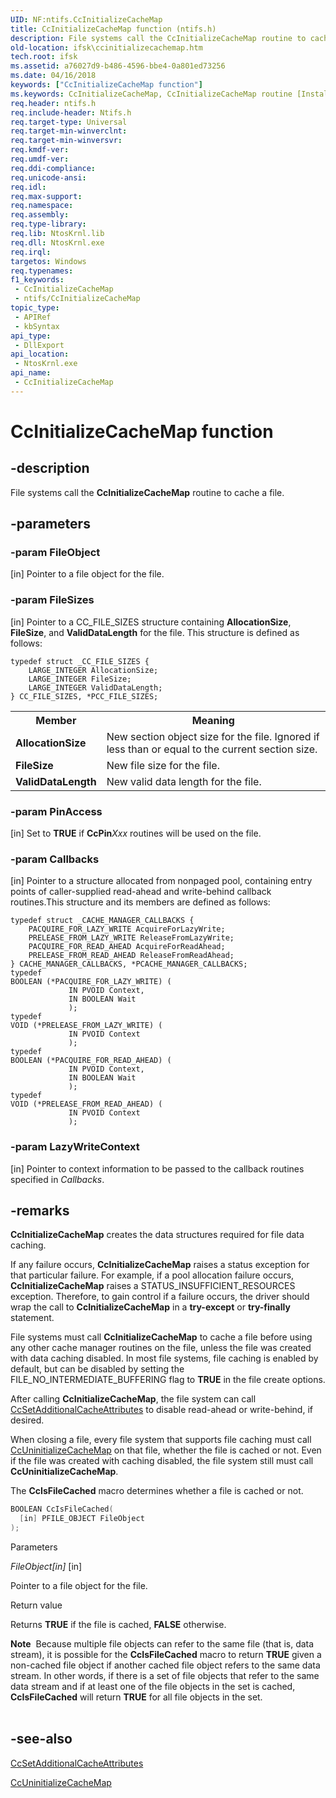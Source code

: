 ```yaml
---
UID: NF:ntifs.CcInitializeCacheMap
title: CcInitializeCacheMap function (ntifs.h)
description: File systems call the CcInitializeCacheMap routine to cache a file.
old-location: ifsk\ccinitializecachemap.htm
tech.root: ifsk
ms.assetid: a76027d9-b486-4596-bbe4-0a801ed73256
ms.date: 04/16/2018
keywords: ["CcInitializeCacheMap function"]
ms.keywords: CcInitializeCacheMap, CcInitializeCacheMap routine [Installable File System Drivers], ccref_8a69cf72-ebb8-499d-8b15-8b0e0b912c95.xml, ifsk.ccinitializecachemap, ntifs/CcInitializeCacheMap
req.header: ntifs.h
req.include-header: Ntifs.h
req.target-type: Universal
req.target-min-winverclnt: 
req.target-min-winversvr: 
req.kmdf-ver: 
req.umdf-ver: 
req.ddi-compliance: 
req.unicode-ansi: 
req.idl: 
req.max-support: 
req.namespace: 
req.assembly: 
req.type-library: 
req.lib: NtosKrnl.lib
req.dll: NtosKrnl.exe
req.irql: 
targetos: Windows
req.typenames: 
f1_keywords:
 - CcInitializeCacheMap
 - ntifs/CcInitializeCacheMap
topic_type:
 - APIRef
 - kbSyntax
api_type:
 - DllExport
api_location:
 - NtosKrnl.exe
api_name:
 - CcInitializeCacheMap
---
```


# CcInitializeCacheMap function


## -description

File systems call the <b>CcInitializeCacheMap</b> routine to cache a file.

## -parameters

### -param FileObject 

[in]
Pointer to a file object for the file.

### -param FileSizes 

[in]
Pointer to a CC_FILE_SIZES structure containing <b>AllocationSize</b>, <b>FileSize</b>, and <b>ValidDataLength</b> for the file. This structure is defined as follows:


```
typedef struct _CC_FILE_SIZES {
    LARGE_INTEGER AllocationSize;
    LARGE_INTEGER FileSize;
    LARGE_INTEGER ValidDataLength;
} CC_FILE_SIZES, *PCC_FILE_SIZES;
```

<table>
<tr>
<th>Member</th>
<th>Meaning</th>
</tr>
<tr>
<td>
<b>AllocationSize</b>

</td>
<td>
New section object size for the file. Ignored if less than or equal to the current section size.

</td>
</tr>
<tr>
<td>
<b>FileSize</b>

</td>
<td>
New file size for the file.

</td>
</tr>
<tr>
<td>
<b>ValidDataLength</b>

</td>
<td>
New valid data length for the file.

</td>
</tr>
</table>

### -param PinAccess 

[in]
Set to <b>TRUE</b> if <b>CcPin</b><i>Xxx</i> routines will be used on the file.

### -param Callbacks 

[in]
Pointer to a structure allocated from nonpaged pool, containing entry points of caller-supplied read-ahead and write-behind callback routines.This structure and its members are defined as follows:


```
typedef struct _CACHE_MANAGER_CALLBACKS {
    PACQUIRE_FOR_LAZY_WRITE AcquireForLazyWrite;
    PRELEASE_FROM_LAZY_WRITE ReleaseFromLazyWrite;
    PACQUIRE_FOR_READ_AHEAD AcquireForReadAhead;
    PRELEASE_FROM_READ_AHEAD ReleaseFromReadAhead;
} CACHE_MANAGER_CALLBACKS, *PCACHE_MANAGER_CALLBACKS;
typedef
BOOLEAN (*PACQUIRE_FOR_LAZY_WRITE) (
             IN PVOID Context,
             IN BOOLEAN Wait
             );
typedef
VOID (*PRELEASE_FROM_LAZY_WRITE) (
             IN PVOID Context
             );
typedef
BOOLEAN (*PACQUIRE_FOR_READ_AHEAD) (
             IN PVOID Context,
             IN BOOLEAN Wait
             );
typedef
VOID (*PRELEASE_FROM_READ_AHEAD) (
             IN PVOID Context
             );
```


### -param LazyWriteContext 

[in]
Pointer to context information to be passed to the callback routines specified in <i>Callbacks</i>.

## -remarks

<b>CcInitializeCacheMap</b> creates the data structures required for file data caching.

If any failure occurs, <b>CcInitializeCacheMap</b> raises a status exception for that particular failure. For example, if a pool allocation failure occurs, <b>CcInitializeCacheMap</b> raises a STATUS_INSUFFICIENT_RESOURCES exception. Therefore, to gain control if a failure occurs, the driver should wrap the call to <b>CcInitializeCacheMap</b> in a <b>try-except</b> or <b>try-finally</b> statement.

File systems must call <b>CcInitializeCacheMap</b> to cache a file before using any other cache manager routines on the file, unless the file was created with data caching disabled. In most file systems, file caching is enabled by default, but can be disabled by setting the FILE_NO_INTERMEDIATE_BUFFERING flag to <b>TRUE</b> in the file create options.

After calling <b>CcInitializeCacheMap</b>, the file system can call <a href="/windows-hardware/drivers/ddi/ntifs/nf-ntifs-ccsetadditionalcacheattributes">CcSetAdditionalCacheAttributes</a> to disable read-ahead or write-behind, if desired.

When closing a file, every file system that supports file caching must call <a href="/windows-hardware/drivers/ddi/ntifs/nf-ntifs-ccuninitializecachemap">CcUninitializeCacheMap</a> on that file, whether the file is cached or not. Even if the file was created with caching disabled, the file system still must call <b>CcUninitializeCacheMap</b>.

The <b>CcIsFileCached</b> macro determines whether a file is cached or not.


```cpp
BOOLEAN CcIsFileCached(
  [in] PFILE_OBJECT FileObject
);

```

Parameters

<i>FileObject[in]</i> [in]

Pointer to a file object for the file.

Return value

Returns <b>TRUE</b> if the file is cached, <b>FALSE</b> otherwise.

<div class="alert"><b>Note</b>  Because multiple file objects can refer to the same file (that is, data stream), it is possible for the <b>CcIsFileCached</b> macro to return <b>TRUE</b> given a non-cached file object if another cached file object refers to the same data stream.  In other words, if there is a set of file objects that refer to the same data stream and if at least one of the file objects in the set is cached, <b>CcIsFileCached</b> will return <b>TRUE</b> for all file objects in the set.</div>
<div> </div>

## -see-also

<a href="/windows-hardware/drivers/ddi/ntifs/nf-ntifs-ccsetadditionalcacheattributes">CcSetAdditionalCacheAttributes</a>



<a href="/windows-hardware/drivers/ddi/ntifs/nf-ntifs-ccuninitializecachemap">CcUninitializeCacheMap</a>